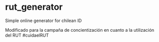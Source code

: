 # rut_generator
Simple online generator for chilean ID

Modificado para la campaña de concientización en cuanto a la utilización del RUT #cuidaelRUT
